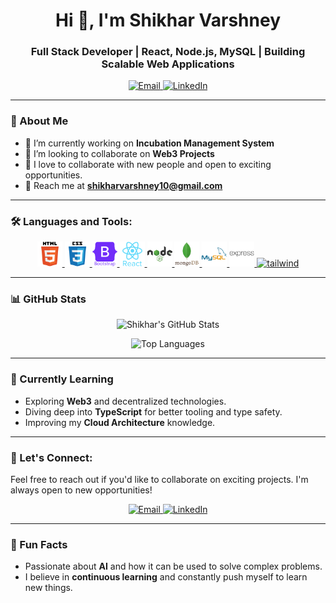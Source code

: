 <h1 align="center">Hi 👋, I'm Shikhar Varshney</h1>
<h3 align="center">Full Stack Developer | React, Node.js, MySQL | Building Scalable Web Applications</h3>

<p align="center">
  <a href="mailto:shikharvarshney10@gmail.com">
    <img src="https://img.shields.io/badge/Email-shikharvarshney10%40gmail.com-orange" alt="Email" />
  </a>
  <a href="https://linkedin.com/in/shikhar-varshney-902bb2270" target="_blank">
    <img src="https://img.shields.io/badge/LinkedIn-Shikhar%20Varshney-blue" alt="LinkedIn" />
  </a>
</p>

---

### 🚀 About Me

- 🔭 I’m currently working on **Incubation Management System**
- 👯 I’m looking to collaborate on **Web3 Projects**
- 🤝 I love to collaborate with new people and open to exciting opportunities.
- 💬 Reach me at **shikharvarshney10@gmail.com**

---

### 🛠️ Languages and Tools:

<p align="center">
  <a href="https://www.w3.org/html/" target="_blank" rel="noreferrer">
    <img src="https://raw.githubusercontent.com/devicons/devicon/master/icons/html5/html5-original-wordmark.svg" alt="html5" width="40" height="40"/>
  </a>
  <a href="https://www.w3schools.com/css/" target="_blank" rel="noreferrer">
    <img src="https://raw.githubusercontent.com/devicons/devicon/master/icons/css3/css3-original-wordmark.svg" alt="css3" width="40" height="40"/>
  </a>
  <a href="https://getbootstrap.com" target="_blank" rel="noreferrer">
    <img src="https://raw.githubusercontent.com/devicons/devicon/master/icons/bootstrap/bootstrap-plain-wordmark.svg" alt="bootstrap" width="40" height="40"/>
  </a>
  <a href="https://reactjs.org/" target="_blank" rel="noreferrer">
    <img src="https://raw.githubusercontent.com/devicons/devicon/master/icons/react/react-original-wordmark.svg" alt="react" width="40" height="40"/>
  </a>
  <a href="https://nodejs.org" target="_blank" rel="noreferrer">
    <img src="https://raw.githubusercontent.com/devicons/devicon/master/icons/nodejs/nodejs-original-wordmark.svg" alt="nodejs" width="40" height="40"/>
  </a>
  <a href="https://www.mongodb.com/" target="_blank" rel="noreferrer">
    <img src="https://raw.githubusercontent.com/devicons/devicon/master/icons/mongodb/mongodb-original-wordmark.svg" alt="mongodb" width="40" height="40"/>
  </a>
  <a href="https://www.mysql.com/" target="_blank" rel="noreferrer">
    <img src="https://raw.githubusercontent.com/devicons/devicon/master/icons/mysql/mysql-original-wordmark.svg" alt="mysql" width="40" height="40"/>
  </a>
  <a href="https://expressjs.com" target="_blank" rel="noreferrer">
    <img src="https://raw.githubusercontent.com/devicons/devicon/master/icons/express/express-original-wordmark.svg" alt="express" width="40" height="40"/>
  </a>
  <a href="https://tailwindcss.com/" target="_blank" rel="noreferrer">
    <img src="https://www.vectorlogo.zone/logos/tailwindcss/tailwindcss-icon.svg" alt="tailwind" width="40" height="40"/>
  </a>
</p>

---

### 📊 GitHub Stats

<p align="center">
  <img src="https://github-readme-stats.vercel.app/api?username=var-shikhar&show_icons=true&locale=en&count_private=true&hide_title=true&hide=prs" alt="Shikhar's GitHub Stats" />
</p>

<p align="center">
  <img src="https://github-readme-stats.vercel.app/api/top-langs?username=var-shikhar&show_icons=true&locale=en&layout=compact&hide=html" alt="Top Languages" />
</p>

---

### 🌱 Currently Learning

- Exploring **Web3** and decentralized technologies.
- Diving deep into **TypeScript** for better tooling and type safety.
- Improving my **Cloud Architecture** knowledge.

---

### 💬 Let's Connect:

Feel free to reach out if you'd like to collaborate on exciting projects. I'm always open to new opportunities!

<p align="center">
  <a href="mailto:shikharvarshney10@gmail.com">
    <img src="https://img.shields.io/badge/Email-shikharvarshney10%40gmail.com-orange" alt="Email" />
  </a>
  <a href="https://linkedin.com/in/shikhar-varshney-902bb2270" target="_blank">
    <img src="https://img.shields.io/badge/LinkedIn-Shikhar%20Varshney-blue" alt="LinkedIn" />
  </a>
</p>

---

### 🎯 Fun Facts

- Passionate about **AI** and how it can be used to solve complex problems.
- I believe in **continuous learning** and constantly push myself to learn new things.
